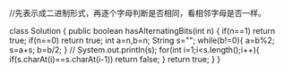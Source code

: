 //先表示成二进制形式，再逐个字母判断是否相同，看相邻字母是否一样。

class Solution {
    public boolean hasAlternatingBits(int n) {
        if(n==1) return true;
        if(n==0) return true;
        int a=n,b=n;
        String s="";
        while(b!=0){
            a=b%2;
            s=a+s;
            b=b/2;
        }
       // System.out.println(s);
        for(int i=1;i<s.length();i++){
            if(s.charAt(i)==s.charAt(i-1)) return false;
        }
        return true;
    }
}